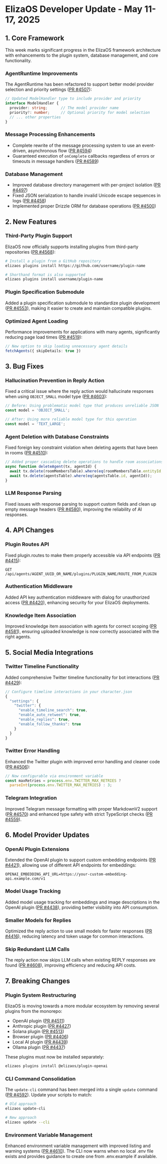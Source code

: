 # ElizaOS Developer Update - May 11-17, 2025

## 1. Core Framework

This week marks significant progress in the ElizaOS framework architecture with enhancements to the plugin system, database management, and core functionality.

### AgentRuntime Improvements
The AgentRuntime has been refactored to support better model provider selection and priority settings ([PR #4507](https://github.com/elizaos/eliza/pull/4507)):

```typescript
// Updated ModelHandler type to include provider and priority
interface ModelHandler {
  provider: string;      // The model provider name
  priority?: number;     // Optional priority for model selection
  // ... other properties
}
```

### Message Processing Enhancements
- Complete rewrite of the message processing system to use an event-driven, asynchronous flow ([PR #4594](https://github.com/elizaos/eliza/pull/4594))
- Guaranteed execution of `onComplete` callbacks regardless of errors or timeouts in message handlers ([PR #4589](https://github.com/elizaos/eliza/pull/4589))

### Database Management
- Improved database directory management with per-project isolation ([PR #4497](https://github.com/elizaos/eliza/pull/4497))
- Fixed JSON serialization to handle invalid Unicode escape sequences in logs ([PR #4458](https://github.com/elizaos/eliza/pull/4458))
- Implemented proper Drizzle ORM for database operations ([PR #4500](https://github.com/elizaos/eliza/pull/4500))

## 2. New Features

### Third-Party Plugin Support
ElizaOS now officially supports installing plugins from third-party repositories ([PR #4568](https://github.com/elizaos/eliza/pull/4568)):

```bash
# Install a plugin from a GitHub repository
elizaos plugins install https://github.com/username/plugin-name

# Shorthand format is also supported
elizaos plugins install username/plugin-name
```

### Plugin Specification Submodule
Added a plugin specification submodule to standardize plugin development ([PR #4553](https://github.com/elizaos/eliza/pull/4553)), making it easier to create and maintain compatible plugins.

### Optimized Agent Loading
Performance improvements for applications with many agents, significantly reducing page load times ([PR #4519](https://github.com/elizaos/eliza/pull/4519)):

```typescript
// New option to skip loading unnecessary agent details
fetchAgents({ skipDetails: true })
```

## 3. Bug Fixes

### Hallucination Prevention in Reply Action
Fixed a critical issue where the reply action would hallucinate responses when using `OBJECT_SMALL` model type ([PR #4603](https://github.com/elizaos/eliza/pull/4603)):

```typescript
// Before: Using problematic model type that produces unreliable JSON
const model = 'OBJECT_SMALL';

// After: Using more reliable model type for this operation
const model = 'TEXT_LARGE';
```

### Agent Deletion with Database Constraints
Fixed foreign key constraint violation when deleting agents that have been in rooms ([PR #4510](https://github.com/elizaos/eliza/pull/4510)):

```typescript
// Added proper cascading delete operations to handle room associations
async function deleteAgent(tx, agentId) {
  await tx.delete(roomMembersTable).where(eq(roomMembersTable.entityId, agentId));
  await tx.delete(agentsTable).where(eq(agentsTable.id, agentId));
}
```

### LLM Response Parsing
Fixed issues with response parsing to support custom fields and clean up empty message headers ([PR #4580](https://github.com/elizaos/eliza/pull/4580)), improving the reliability of AI responses.

## 4. API Changes

### Plugin Routes API
Fixed plugin.routes to make them properly accessible via API endpoints ([PR #4415](https://github.com/elizaos/eliza/pull/4415)):

```
GET /api/agents/AGENT_UUID_OR_NAME/plugins/PLUGIN_NAME/ROUTE_FROM_PLUGIN
```

### Authentication Middleware
Added API key authentication middleware with dialog for unauthorized access ([PR #4420](https://github.com/elizaos/eliza/pull/4420)), enhancing security for your ElizaOS deployments.

### Knowledge Item Association
Improved knowledge item association with agents for correct scoping ([PR #4581](https://github.com/elizaos/eliza/pull/4581)), ensuring uploaded knowledge is now correctly associated with the right agents.

## 5. Social Media Integrations

### Twitter Timeline Functionality
Added comprehensive Twitter timeline functionality for bot interactions ([PR #4429](https://github.com/elizaos/eliza/pull/4429)):

```typescript
// Configure timeline interactions in your character.json
{
  "settings": {
    "twitter": {
      "enable_timeline_search": true,
      "enable_auto_retweet": true,
      "enable_replies": true,
      "enable_follow_thanks": true
    }
  }
}
```

### Twitter Error Handling
Enhanced the Twitter plugin with improved error handling and cleaner code ([PR #4506](https://github.com/elizaos/eliza/pull/4506)):

```typescript
// Now configurable via environment variable  
const maxRetries = process.env.TWITTER_MAX_RETRIES ? 
  parseInt(process.env.TWITTER_MAX_RETRIES) : 3;
```

### Telegram Integration
Improved Telegram message formatting with proper MarkdownV2 support ([PR #4570](https://github.com/elizaos/eliza/pull/4570)) and enhanced type safety with strict TypeScript checks ([PR #4559](https://github.com/elizaos/eliza/pull/4559)).

## 6. Model Provider Updates

### OpenAI Plugin Extensions
Extended the OpenAI plugin to support custom embedding endpoints ([PR #4421](https://github.com/elizaos/eliza/pull/4421)), allowing use of different API endpoints for embeddings:

```
OPENAI_EMBEDDING_API_URL=https://your-custom-embedding-api.example.com/v1
```

### Model Usage Tracking
Added model usage tracking for embeddings and image descriptions in the OpenAI plugin ([PR #4438](https://github.com/elizaos/eliza/pull/4438)), providing better visibility into API consumption.

### Smaller Models for Replies
Optimized the reply action to use small models for faster responses ([PR #4416](https://github.com/elizaos/eliza/pull/4416)), reducing latency and token usage for common interactions.

### Skip Redundant LLM Calls
The reply action now skips LLM calls when existing REPLY responses are found ([PR #4608](https://github.com/elizaos/eliza/pull/4608)), improving efficiency and reducing API costs.

## 7. Breaking Changes

### Plugin System Restructuring
ElizaOS is moving towards a more modular ecosystem by removing several plugins from the monorepo:

- OpenAI plugin ([PR #4511](https://github.com/elizaos/eliza/pull/4511))
- Anthropic plugin ([PR #4427](https://github.com/elizaos/eliza/pull/4427))
- Solana plugin ([PR #4513](https://github.com/elizaos/eliza/pull/4513))
- Browser plugin ([PR #4406](https://github.com/elizaos/eliza/pull/4406))
- Local AI plugin ([PR #4439](https://github.com/elizaos/eliza/pull/4439))
- Ollama plugin ([PR #4437](https://github.com/elizaos/eliza/pull/4437))

These plugins must now be installed separately:

```bash
elizaos plugins install @elizaos/plugin-openai
```

### CLI Command Consolidation
The `update-cli` command has been merged into a single `update` command ([PR #4592](https://github.com/elizaos/eliza/pull/4592)). Update your scripts to match:

```bash
# Old approach
elizaos update-cli

# New approach
elizaos update --cli
```

### Environment Variable Management
Enhanced environment variable management with improved listing and warning systems ([PR #4610](https://github.com/elizaos/eliza/pull/4610)). The CLI now warns when no local .env file exists and provides guidance to create one from .env.example if available.